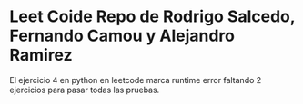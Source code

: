 # Leet Coide Repo de Rodrigo Salcedo, Fernando Camou y Alejandro Ramirez

El ejercicio 4 en python en leetcode marca runtime error faltando 2 ejercicios para pasar todas las pruebas.
